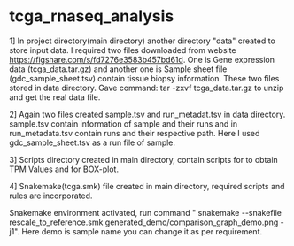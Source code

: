 # tcga_rnaseq_analysis
1] In project directory(main directory) another directory "data" created to store input data. I required two files downloaded from website https://figshare.com/s/fd7276e3583b457bd61d. One is Gene expression data (tcga_data.tar.gz) and another one is Sample sheet file (gdc_sample_sheet.tsv) contain tissue biopsy information. These two files stored in data directory. Gave command: tar -zxvf tcga_data.tar.gz to
unzip and get the real data file.

2] Again two files created sample.tsv and run_metadat.tsv in data directory. sample.tsv contain information of sample and their runs and in run_metadata.tsv contain runs and their respective path.
Here I used gdc_sample_sheet.tsv as a run file of sample.

3] Scripts directory created in main directory, contain scripts for to obtain TPM Values and for BOX-plot.

4] Snakemake(tcga.smk) file created in main directory, required scripts and rules are incorporated. 

Snakemake environment activated, run command " snakemake --snakefile rescale_to_reference.smk generated_demo/comparison_graph_demo.png -j1". Here demo is sample name you can change it as per requirement.
